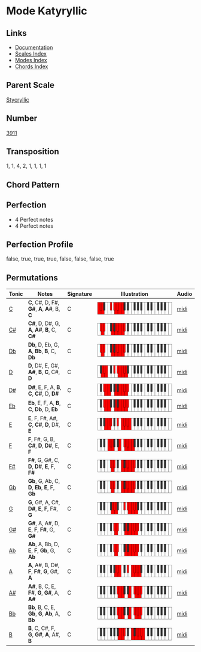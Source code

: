 # Mode Katyryllic

## Links

- [Documentation](README.md)
- [Scales Index](Scales.md)
- [Modes Index](Modes.md)
- [Chords Index](Chords.md)

## Parent Scale

[Stycryllic](ScaleStycryllic.md)

## Number

[3911](https://ianring.com/musictheory/scales/3911)

## Transposition

1, 1, 4, 2, 1, 1, 1, 1

## Chord Pattern



## Perfection

- 4 Perfect notes
- 4 Perfect notes

## Perfection Profile

false, true, true, true, false, false, false, true

## Permutations

| Tonic | Notes | Signature | Illustration | Audio |
|-------|-------|-----------|--------------|-------|
| [C](ModeCNaturalKatyryllic.md) | **C**, C#, D, F#, **G#**, **A**, **A#**, B, **C** | C | ![CNaturalKatyryllic](ModeCNaturalKatyryllic.png) | [midi](https://github.com/edipermadi/music/blob/main/docs/ModeCNaturalKatyryllic.mid?raw=true) |
| [C#](ModeCSharpKatyryllic.md) | **C#**, D, D#, G, **A**, **A#**, **B**, C, **C#** | C | ![CSharpKatyryllic](ModeCSharpKatyryllic.png) | [midi](https://github.com/edipermadi/music/blob/main/docs/ModeCSharpKatyryllic.mid?raw=true) |
| [Db](ModeDFlatKatyryllic.md) | **Db**, D, Eb, G, **A**, **Bb**, **B**, C, **Db** | C | ![DFlatKatyryllic](ModeDFlatKatyryllic.png) | [midi](https://github.com/edipermadi/music/blob/main/docs/ModeDFlatKatyryllic.mid?raw=true) |
| [D](ModeDNaturalKatyryllic.md) | **D**, D#, E, G#, **A#**, **B**, **C**, C#, **D** | C | ![DNaturalKatyryllic](ModeDNaturalKatyryllic.png) | [midi](https://github.com/edipermadi/music/blob/main/docs/ModeDNaturalKatyryllic.mid?raw=true) |
| [D#](ModeDSharpKatyryllic.md) | **D#**, E, F, A, **B**, **C**, **C#**, D, **D#** | C | ![DSharpKatyryllic](ModeDSharpKatyryllic.png) | [midi](https://github.com/edipermadi/music/blob/main/docs/ModeDSharpKatyryllic.mid?raw=true) |
| [Eb](ModeEFlatKatyryllic.md) | **Eb**, E, F, A, **B**, **C**, **Db**, D, **Eb** | C | ![EFlatKatyryllic](ModeEFlatKatyryllic.png) | [midi](https://github.com/edipermadi/music/blob/main/docs/ModeEFlatKatyryllic.mid?raw=true) |
| [E](ModeENaturalKatyryllic.md) | **E**, F, F#, A#, **C**, **C#**, **D**, D#, **E** | C | ![ENaturalKatyryllic](ModeENaturalKatyryllic.png) | [midi](https://github.com/edipermadi/music/blob/main/docs/ModeENaturalKatyryllic.mid?raw=true) |
| [F](ModeFNaturalKatyryllic.md) | **F**, F#, G, B, **C#**, **D**, **D#**, E, **F** | C | ![FNaturalKatyryllic](ModeFNaturalKatyryllic.png) | [midi](https://github.com/edipermadi/music/blob/main/docs/ModeFNaturalKatyryllic.mid?raw=true) |
| [F#](ModeFSharpKatyryllic.md) | **F#**, G, G#, C, **D**, **D#**, **E**, F, **F#** | C | ![FSharpKatyryllic](ModeFSharpKatyryllic.png) | [midi](https://github.com/edipermadi/music/blob/main/docs/ModeFSharpKatyryllic.mid?raw=true) |
| [Gb](ModeGFlatKatyryllic.md) | **Gb**, G, Ab, C, **D**, **Eb**, **E**, F, **Gb** | C | ![GFlatKatyryllic](ModeGFlatKatyryllic.png) | [midi](https://github.com/edipermadi/music/blob/main/docs/ModeGFlatKatyryllic.mid?raw=true) |
| [G](ModeGNaturalKatyryllic.md) | **G**, G#, A, C#, **D#**, **E**, **F**, F#, **G** | C | ![GNaturalKatyryllic](ModeGNaturalKatyryllic.png) | [midi](https://github.com/edipermadi/music/blob/main/docs/ModeGNaturalKatyryllic.mid?raw=true) |
| [G#](ModeGSharpKatyryllic.md) | **G#**, A, A#, D, **E**, **F**, **F#**, G, **G#** | C | ![GSharpKatyryllic](ModeGSharpKatyryllic.png) | [midi](https://github.com/edipermadi/music/blob/main/docs/ModeGSharpKatyryllic.mid?raw=true) |
| [Ab](ModeAFlatKatyryllic.md) | **Ab**, A, Bb, D, **E**, **F**, **Gb**, G, **Ab** | C | ![AFlatKatyryllic](ModeAFlatKatyryllic.png) | [midi](https://github.com/edipermadi/music/blob/main/docs/ModeAFlatKatyryllic.mid?raw=true) |
| [A](ModeANaturalKatyryllic.md) | **A**, A#, B, D#, **F**, **F#**, **G**, G#, **A** | C | ![ANaturalKatyryllic](ModeANaturalKatyryllic.png) | [midi](https://github.com/edipermadi/music/blob/main/docs/ModeANaturalKatyryllic.mid?raw=true) |
| [A#](ModeASharpKatyryllic.md) | **A#**, B, C, E, **F#**, **G**, **G#**, A, **A#** | C | ![ASharpKatyryllic](ModeASharpKatyryllic.png) | [midi](https://github.com/edipermadi/music/blob/main/docs/ModeASharpKatyryllic.mid?raw=true) |
| [Bb](ModeBFlatKatyryllic.md) | **Bb**, B, C, E, **Gb**, **G**, **Ab**, A, **Bb** | C | ![BFlatKatyryllic](ModeBFlatKatyryllic.png) | [midi](https://github.com/edipermadi/music/blob/main/docs/ModeBFlatKatyryllic.mid?raw=true) |
| [B](ModeBNaturalKatyryllic.md) | **B**, C, C#, F, **G**, **G#**, **A**, A#, **B** | C | ![BNaturalKatyryllic](ModeBNaturalKatyryllic.png) | [midi](https://github.com/edipermadi/music/blob/main/docs/ModeBNaturalKatyryllic.mid?raw=true) |

